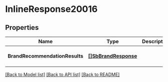 # InlineResponse20016

## Properties
Name | Type | Description | Notes
------------ | ------------- | ------------- | -------------
**BrandRecommendationResults** | [**[]SbBrandResponse**](SBBrandResponse.md) |  | [optional] [default to null]

[[Back to Model list]](../README.md#documentation-for-models) [[Back to API list]](../README.md#documentation-for-api-endpoints) [[Back to README]](../README.md)


